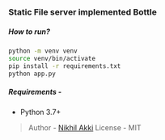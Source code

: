 <!--
 Copyright (c) 2023 Nikhil Akki
 
 This software is released under the MIT License.
 https://opensource.org/licenses/MIT
-->

### Static File server implemented Bottle 

##### How to run?

```bash
python -m venv venv
source venv/bin/activate
pip install -r requirements.txt
python app.py
```

##### Requirements -

- Python 3.7+

> Author - [Nikhil Akki](https://nikhilakki.in)
> License - MIT